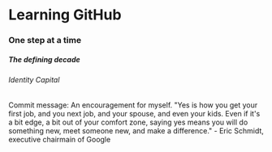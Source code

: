 # Learning GitHub
### One step at a time
##### The defining decade
###### Identity Capital
Commit message: An encouragement for myself. 
"Yes is how you get your first job, and you next job, and your spouse, and even your kids.
Even if it's a bit edge, a bit out of your comfort zone, saying yes means you will do something new, meet someone new, and make a difference."  - Eric Schmidt, executive chairmain of Google
                                                                    
